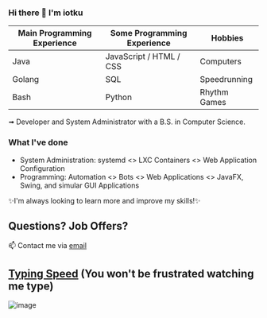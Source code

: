 ### Hi there 👋 I'm iotku

| Main Programming Experience | Some Programming Experience | Hobbies
| -------------               | --------------------------  | -------
| Java                        | JavaScript / HTML / CSS     | Computers
| Golang                      | SQL                         | Speedrunning
| Bash                        | Python                      | Rhythm Games

➟ Developer and System Administrator with a B.S. in Computer Science.

### What I've done
 - System Administration: systemd <> LXC Containers <> Web Application Configuration
 - Programming: Automation <> Bots <> Web Applications <> JavaFX, Swing, and simular GUI Applications
 
✨I'm always looking to learn more and improve my skills!✨

## Questions? Job Offers?
📫 Contact me via [email](mailto:github@iotku.pw)
<!--
**iotku/iotku** is a ✨ _special_ ✨ repository because its `README.md` (this file) appears on your GitHub profile.

Here are some ideas to get you started:

- 🔭 I’m currently working on ...
- 🌱 I’m currently learning ...
- 👯 I’m looking to collaborate on ...
- 🤔 I’m looking for help with ...
- 💬 Ask me about ...
- 📫 How to reach me: ...
- 😄 Pronouns: ...
- ⚡ Fun fact: ...
-->
## [Typing Speed](https://monkeytype.com/profile/iotku) (You won't be frustrated watching me type)
![image](https://github.com/user-attachments/assets/3cb0b834-480e-406a-a4c2-fd2a2a7508d1)

